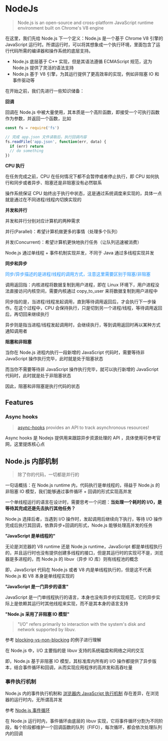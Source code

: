 # NodeJs

> Node.js is an open-source and cross-platform JavaScript runtime environment built on Chrome's V8 engine

在这里，我们先给 Node.js 下一个定义：Node.js 是一个基于 Chrome V8 引擎的 JavaScript 运行时。所谓运行时，可以将其想象成一个执行环境，里面包含了运行代码所需的编译器和操作系统的底层支持。

- Node.js 底层基于 C++ 实现，但是其语法遵循 ECMAScript 规范，这为 Node.js 提供了灵活的语法支持
- Node.js 基于 V8 引擎，为其运行提供了更高效率的实现，例如非阻塞 IO 和事件驱动等

在开始之前，我们先进行一些知识储备：

<b>回调</b>

回调在 Node.js 中被大量使用，其本质是一个高阶函数，即接受一个可执行函数作为参数，并返回一个函数，比如

```javascript
const fs = require('fs')

// 完成 app.json 文件读取后，执行回调内容
fs.readFile('app.json', function(err, data) {
  if (err) return
  // do something
})

```



<b>CPU 执行</b>

在任务完成之前，CPU 在任何情况下都不会暂停或者停止执行，即 CPU 如何执行和同步或者异步、阻塞还是非阻塞没有必然联系

操作系统保证 CPU 始终出于执行中状态，这是通过系统调度来实现的，具体一点就是通过在不同进程/线程内切换实现的



<b>并发和并行</b>

并发和并行分别对应计算机的两种需求

并行(Parallel)：希望计算机做更多的事情（处理多个队列）

并发(Concurrent)：希望计算机更快地执行任务（让队列迅速被消费）

Node.js 通过单线程 + 事件机制实现并发，不同于 Java 通过多线程实现并发



<b>同步和异步</b>

<span style="color: #1890ff;">同步/异步描述的是进程/线程的调用方式，注意这里需要区别于阻塞/非阻塞</span>

调用返回指：内核进程将数据复制到用户进程，即在 Linux 环境下，用户进程没法直接访问内核空间，需要内核通过 copy_to_user 来将数据复制到用户进程中

同步指的是，当进程/线程发起调用，直到等待调用返回后，才会执行下一步操作。在这个过程中，CPU 会保持执行，只是切到另一个进程/线程，等待调用返回后，再切回来继续执行

异步则是指当进程/线程发起调用时，会继续执行，等到调用返回时再以某种方式通知调用者



<b>阻塞和非阻塞</b>

当你在 Node.js 进程内执行一段新增的 JavaScript 代码时，需要等待非 JavaScript 操作执行完毕，此时就是处于阻塞状态

而当你不需要等待非 JavaScript 操作执行完毕，就可以执行新增的 JavaScript 代码时，此时就是处于非阻塞状态

因此，阻塞和非阻塞是执行代码的状态



## Features

### Async hooks

> [async-hooks](https://nodejs.org/api/async_hooks.html#async_hooks_async_hooks) provides an API to track asynchronous resources!

Async hooks 是 Nodejs 提供用来跟踪异步资源处理的 API ，具体使用可参考官网，这里提炼核心点







## Node.js 内部机制

> 除了你的代码，一切都是并行的

一句话概括：在 Node.js runtime 内，代码执行是单线程的，得益于 Node.js 的非阻塞 IO 模型，我们能够通过事件循环 + 回调的形式实现高并发

一个单线程运行的语言在设计时，需要思考一个问题：<b>当处理一个耗时的 I/O，是等待其完成还是先去执行其他任务？</b>

Node.js 选择后者，当遇到 I/O 操作时，发起调用后继续向下执行，等待 I/O 操作完成后执行其回调，依靠异步+回调的形式，Node.js 能够处理高并发的任务

<b>"JavaScript 是单线程的"</b>

无论是浏览器的 V8 runtime 还是 Node.js runtime，JavaScript 都是单线程执行的，并且运行时也没有提供创建多线程的接口，但是其运行时的实现可不是，浏览器是多进程的，而 Node.js 的 libuv（异步 IO 库）则有线程池的概念

即，JavaScript 代码在 Node.js 或者 V8 内是单线程执行的，但是这不代表 Node.js 和 V8 本身是单线程实现的

<b>"JavaScript 是一门异步的语言"</b>

JavaScript 是一门单线程执行的语言，本身也没有异步的实现规范，它的异步实际上是依赖其运行时其他线程来实现，而不是其本身的语言支持

<b>"Node.js 采用了非阻塞 IO 模型"</b>

> "I/O" refers primarily to interaction with the system's disk and network supported by libuv.

参考 [blocking-vs-non-blocking](https://nodejs.org/en/docs/guides/blocking-vs-non-blocking/) 的例子进行理解

在 Node.js 中，I/O 主要指的是 libuv 支持的系统磁盘和网络之间的交互

即，Node.js 基于非阻塞 IO 模型，其标准库内所有的 I/O 操作都提供了异步版本，结合事件循环和回调，从而实现应用程序的高并发和高吞吐量



### 事件执行机制

Node.js 内的事件执行机制和 [浏览器内 JavaScript 执行机制](https://7k7k.life/core_concept/js/common.html#%E6%89%A7%E8%A1%8C%E6%9C%BA%E5%88%B6) 存在差异，在浏览器的运行时内，无所谓高并发

参考 [Node.js 事件循环](https://nodejs.org/zh-cn/docs/guides/event-loop-timers-and-nexttick/)

在 Node.js 运行时内，事件循环由底层的 libuv 实现，它将事件循环分割为不同阶段，每个阶段都维护一个回调函数的队列（FIFO），每次循环，都会依次处理队列内的回调



